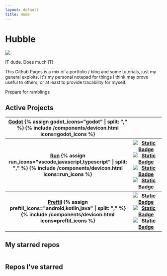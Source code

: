 ```yaml
---
layout: default
title: Home
---
```



# Hubble

[![](https://img.shields.io/badge/Visit_repo-0)](https://github.com/HubbleCommand/HubbleCommand.github.io)

IT dude. Does much IT!

This Github Pages is a mix of a portfolio / blog and some tutorials, just my general exploits. It's my personal notepad for things I think may prove useful to others, or at least to provide tracability for myself.

Prepare for ramblings

## Active Projects

<table style="table-layout: fixed">
    <tbody>
        <tr>
            <th>
                <a href="{{ site.url }}{{ site.baseurl }}{% link _projects/godot-overview.md %}">Godot</a>
                <a>
                    {% assign godot_icons="godot" | split: "," %}
                    {% include /components/devicon.html icons=godot_icons %}
                </a>
            </th>
            <th>
            </th>
        </tr>
        <tr>
            <th>
                <a href="{{ site.url }}{{ site.baseurl }}{% link _projects/vsc-ext-run.md %}">Run</a>
                <a>
                    {% assign run_icons="vscode,javascript,typescript" | split: "," %}
                    {% include /components/devicon.html icons=run_icons %}
                </a>
            </th>
            <th>
                <a href="https://marketplace.visualstudio.com/items?itemName=hcommand.run-runner">
                    <img alt="Static Badge" src="https://img.shields.io/vscode-marketplace/v/hcommand.run-runner.svg"></a>
                <a href="https://marketplace.visualstudio.com/items?itemName=hcommand.run-runner">
                    <img alt="Static Badge" src="https://img.shields.io/vscode-marketplace/d/hcommand.run-runner.svg"></a>
                <a href="https://marketplace.visualstudio.com/items?itemName=hcommand.run-runner">
                    <img alt="Static Badge" src="https://img.shields.io/vscode-marketplace/r/hcommand.run-runner.svg"></a>
                <a href="https://github.com/hubblecommand/run/blob/master/LICENSE">
                    <img alt="Static Badge" src="https://img.shields.io/github/license/hubblecommand/run.svg?color=blue"></a>
            </th>
        </tr>
        <tr>
            <th>
                <a href="{{ site.url }}{{ site.baseurl }}{% link _projects/preftils.md %}">Preftil</a>
                <a>
                    {% assign preftil_icons="android,kotlin,java" | split: "," %}
                    {% include /components/devicon.html icons=preftil_icons %}
                </a>
            </th>
            <th>
                <a href="https://jitpack.io/#hubblecommand/preftils">
                    <img alt="Static Badge" src="https://jitpack.io/v/HubbleCommand/preftils.svg"></a>
                <a href="https://jitpack.io/#hubblecommand/preftils">
                    <img alt="Static Badge" src="https://jitpack.io/v/HubbleCommand/preftils/month.svg"></a>
                <a href="https://github.com/hubblecommand/preftils/blob/master/LICENSE">
                    <img alt="Static Badge" src="https://img.shields.io/github/license/HubbleCommand/preftils.svg?color=blue"></a>
            </th>
        </tr>
    </tbody>
</table>


## My starred repos
<script src="/assets/js/repo_stars.js"></script>

<div>
    <table style="table-layout: fixed" id="repo-stars"></table>
</div>

## Repos I've starred
<div style="display: grid; grid-template-columns: auto auto auto;" id="starred-repos"></div>
